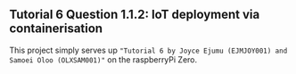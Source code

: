 ## Tutorial 6 Question 1.1.2: IoT deployment via containerisation

This project simply serves up `"Tutorial 6 by Joyce Ejumu (EJMJOY001) and Samoei Oloo (OLXSAM001)"` on the raspberryPi Zero.

